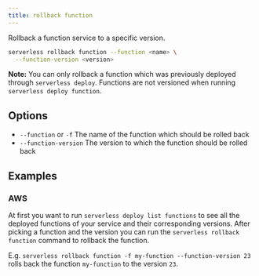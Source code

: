 ```yaml
---
title: rollback function
---
```

Rollback a function service to a specific version.

```bash
serverless rollback function --function <name> \
  --function-version <version>
```

**Note:** You can only rollback a function which was previously deployed through `serverless deploy`. Functions are not versioned when running `serverless deploy function`.

## Options

- `--function` or `-f` The name of the function which should be rolled back
- `--function-version` The version to which the function should be rolled back

## Examples

### AWS

At first you want to run `serverless deploy list functions` to see all the deployed functions of your service and their corresponding versions.
After picking a function and the version you can run the `serverless rollback function` command to rollback the function.

E.g. `serverless rollback function -f my-function --function-version 23` rolls back the function `my-function` to the version `23`.

